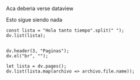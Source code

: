 Aca deberia verse dataview

Esto sigue siendo nada

```dataviewjs
const lista = "Hola tanto tiempo".split(" ");
dv.list(lista);
```

```dataviewjs

dv.header(3, "Paginas");
dv.el("br", "");

let lista = dv.pages();
dv.list(lista.map(archivo => archivo.file.name));
```
